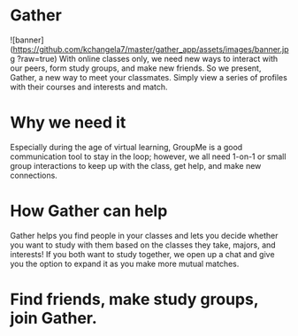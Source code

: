 # Gather
![banner](https://github.com/kchangela7/master/gather_app/assets/images/banner.jpg ?raw=true)
 With online classes only, we need new ways to interact with our peers, form study groups, and make new friends. So we present, Gather, a new way to meet your classmates. Simply view a series of profiles with their courses and interests and match.

 # Why we need it
 Especially during the age of virtual learning, GroupMe is a good communication tool to stay in the loop; however, we all need 1-on-1 or small group interactions to keep up with the class, get help, and make new connections. 
 
 # How Gather can help
 Gather helps you find people in your classes and lets you decide whether you want to study with them based on the classes they take, majors, and interests! If you both want to study together, we open up a chat and give you the option to expand it as you make more mutual matches.

# Find friends, make study groups, join Gather.
